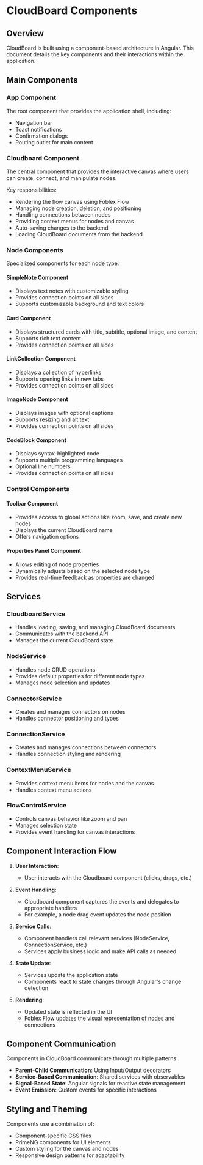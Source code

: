 # CloudBoard Components

## Overview

CloudBoard is built using a component-based architecture in Angular. This document details the key components and their interactions within the application.

## Main Components

### App Component

The root component that provides the application shell, including:
- Navigation bar
- Toast notifications
- Confirmation dialogs
- Routing outlet for main content

### Cloudboard Component

The central component that provides the interactive canvas where users can create, connect, and manipulate nodes.

Key responsibilities:
- Rendering the flow canvas using Foblex Flow
- Managing node creation, deletion, and positioning
- Handling connections between nodes
- Providing context menus for nodes and canvas
- Auto-saving changes to the backend
- Loading CloudBoard documents from the backend

### Node Components

Specialized components for each node type:

#### SimpleNote Component
- Displays text notes with customizable styling
- Provides connection points on all sides
- Supports customizable background and text colors

#### Card Component
- Displays structured cards with title, subtitle, optional image, and content
- Supports rich text content
- Provides connection points on all sides

#### LinkCollection Component
- Displays a collection of hyperlinks
- Supports opening links in new tabs
- Provides connection points on all sides

#### ImageNode Component
- Displays images with optional captions
- Supports resizing and alt text
- Provides connection points on all sides

#### CodeBlock Component
- Displays syntax-highlighted code
- Supports multiple programming languages
- Optional line numbers
- Provides connection points on all sides

### Control Components

#### Toolbar Component
- Provides access to global actions like zoom, save, and create new nodes
- Displays the current CloudBoard name
- Offers navigation options

#### Properties Panel Component
- Allows editing of node properties
- Dynamically adjusts based on the selected node type
- Provides real-time feedback as properties are changed

## Services

### CloudboardService
- Handles loading, saving, and managing CloudBoard documents
- Communicates with the backend API
- Manages the current CloudBoard state

### NodeService
- Handles node CRUD operations
- Provides default properties for different node types
- Manages node selection and updates

### ConnectorService
- Creates and manages connectors on nodes
- Handles connector positioning and types

### ConnectionService
- Creates and manages connections between connectors
- Handles connection styling and rendering

### ContextMenuService
- Provides context menu items for nodes and the canvas
- Handles context menu actions

### FlowControlService
- Controls canvas behavior like zoom and pan
- Manages selection state
- Provides event handling for canvas interactions

## Component Interaction Flow

1. **User Interaction**:
   - User interacts with the Cloudboard component (clicks, drags, etc.)
   
2. **Event Handling**:
   - Cloudboard component captures the events and delegates to appropriate handlers
   - For example, a node drag event updates the node position

3. **Service Calls**:
   - Component handlers call relevant services (NodeService, ConnectionService, etc.)
   - Services apply business logic and make API calls as needed

4. **State Update**:
   - Services update the application state
   - Components react to state changes through Angular's change detection

5. **Rendering**:
   - Updated state is reflected in the UI
   - Foblex Flow updates the visual representation of nodes and connections

## Component Communication

Components in CloudBoard communicate through multiple patterns:

- **Parent-Child Communication**: Using Input/Output decorators
- **Service-Based Communication**: Shared services with observables
- **Signal-Based State**: Angular signals for reactive state management
- **Event Emission**: Custom events for specific interactions

## Styling and Theming

Components use a combination of:
- Component-specific CSS files
- PrimeNG components for UI elements
- Custom styling for the canvas and nodes
- Responsive design patterns for adaptability